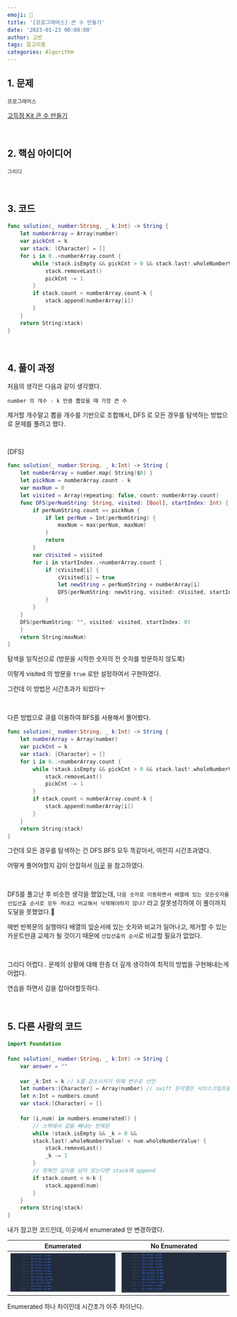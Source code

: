 ```yaml
---
emoji: 🧶
title: '[프로그래머스] 큰 수 만들기'
date: '2023-01-23 00:00:00'
author: 고반
tags: 알고리즘
categories: Algorithm
---
```


## 1. 문제

`프로그래머스`

[고득점 Kit 큰 수 만들기](https://school.programmers.co.kr/learn/courses/30/lessons/42883)


<br/>

## 2. 핵심 아이디어

`그리디`

<br/>

## 3. 코드

```swift
func solution(_ number:String, _ k:Int) -> String {
    let numberArray = Array(number)
    var pickCnt = k
    var stack: [Character] = []
    for i in 0..<numberArray.count {
        while !stack.isEmpty && pickCnt > 0 && stack.last!.wholeNumberValue! < numberArray[i].wholeNumberValue! {
            stack.removeLast()
            pickCnt -= 1
        }
        if stack.count < numberArray.count-k {
            stack.append(numberArray[i])
        }
    }
    return String(stack)
}
```

<br/>

## 4. 풀이 과정

처음의 생각은 다음과 같이 생각했다.

    number 의 개수 - k 만큼 뽑았을 때 가장 큰 수

제거할 개수말고 뽑을 개수를 기반으로 조합해서, DFS 로 모든 경우를 탐색하는 방법으로 문제를 풀려고 했다.

<br/>

[DFS]
```swift
func solution(_ number:String, _ k:Int) -> String {
    let numberArray = number.map{ String($0) }
    let pickNum = numberArray.count - k
    var maxNum = 0
    let visited = Array(repeating: false, count: numberArray.count)
    func DFS(perNumString: String, visited: [Bool], startIndex: Int) {
        if perNumString.count == pickNum {
            if let perNum = Int(perNumString) {
                maxNum = max(perNum, maxNum)
            }
            return
        }
        var cVisited = visited
        for i in startIndex..<numberArray.count {
            if !cVisited[i] {
                cVisited[i] = true
                let newString = perNumString + numberArray[i]
                DFS(perNumString: newString, visited: cVisited, startIndex: i)
            }
        }
    }
    DFS(perNumString: "", visited: visited, startIndex: 0)
    }
    return String(maxNum)
}
```

탐색을 일직선으로 (방문을 시작한 숫자의 전 숫자를 방문하지 않도록)

이렇게 visited 의 방문을 `true` 로만 설정하여서 구현하였다.

그런데 이 방법은 시간초과가 되었다ㅜ

<br/>

다른 방법으로 큐를 이용하여 BFS를 사용해서 풀어봤다.

```swift
func solution(_ number:String, _ k:Int) -> String {
    let numberArray = Array(number)
    var pickCnt = k
    var stack: [Character] = []
    for i in 0..<numberArray.count {
        while !stack.isEmpty && pickCnt > 0 && stack.last!.wholeNumberValue! < numberArray[i].wholeNumberValue! {
            stack.removeLast()
            pickCnt -= 1
        }
        if stack.count < numberArray.count-k {
            stack.append(numberArray[i])
        }
    }
    return String(stack)
}
```

그런데 모든 경우를 탐색하는 건 DFS BFS 모두 똑같아서, 여전히 시간초과였다.

어떻게 풀어야할지 감이 안잡혀서 [이곳](https://sio2whocode.tistory.com/m/182) 을 참고하였다.

<br/>

DFS를 풀고난 후 비슷한 생각을 했었는데, `다음 숫자로 이동하면서 배열에 있는 모든숫자를 선입선출 순서로 모두 꺼내고 비교해서 삭제해야하지 않나?` 라고 잘못생각하여 이 풀이까지 도달을 못했었다.🥲

매번 반복문의 실행마다 배열의 앞순서에 있는 숫자와 비교가 일어나고, 제거할 수 있는 카운트만큼 교체가 될 것이기 때문에 `선입선출의 순서`로 비교할 필요가 없었다.

<br/>

그리디 어렵다.. 문제의 상황에 대해 한층 더 깊게 생각하여 최적의 방법을 구현해내는게 어렵다.

연습을 하면서 감을 잡아야할듯하다.

<br/>

## 5. 다른 사람의 코드

```swift
import Foundation

func solution(_ number:String, _ k:Int) -> String {
    var answer = ""

    var _k:Int = k // k를 감소시키기 위해 변수로 선언
    let numbers:[Character] = Array(number) // swift 문자열은 서브스크립트를 제공하지 않기 때문에 편의상 배열로 변환
    let n:Int = numbers.count
    var stack:[Character] = []
    
    for (i,num) in numbers.enumerated() {
    	// 스택에서 값을 빼내는 반복문
        while !stack.isEmpty && _k > 0 && 
        stack.last!.wholeNumberValue! < num.wholeNumberValue! {
            stack.removeLast()
            _k -= 1
        }
        // 정해진 길이를 넘지 않는다면 stack에 append
        if stack.count < n-k {
            stack.append(num)
        }
    }
    return String(stack)
}
```

내가 참고한 코드인데, 이곳에서 enumerated 만 변경하였다.

|<center>Enumerated<center/>|<center>No Enumerated<center/>|
| :---: | ---: | 
|![Enumerated.png](Enumerated.png)|![NoEnumerated.png](NoEnumerated.png)|

Enumerated 하나 차이인데 시간초가 아주 차이난다.

<br/>


```toc

```
